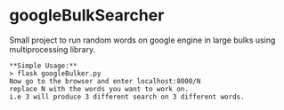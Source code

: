 # googleBulkSearcher

Small project to run random words on google engine in large bulks using multiprocessing library.

```code
**Simple Usage:**
> flask googleBulker.py
Now go to the browser and enter localhost:8000/N
replace N with the words you want to work on.
i.e 3 will produce 3 different search on 3 different words.
```
